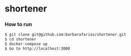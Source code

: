 # shortener

### How to run

```sh
$ git clone git@github.com:barbarafarias/shortener.git
$ cd shortener
$ docker-compose up
$ Go to http://localhost:3000
```
